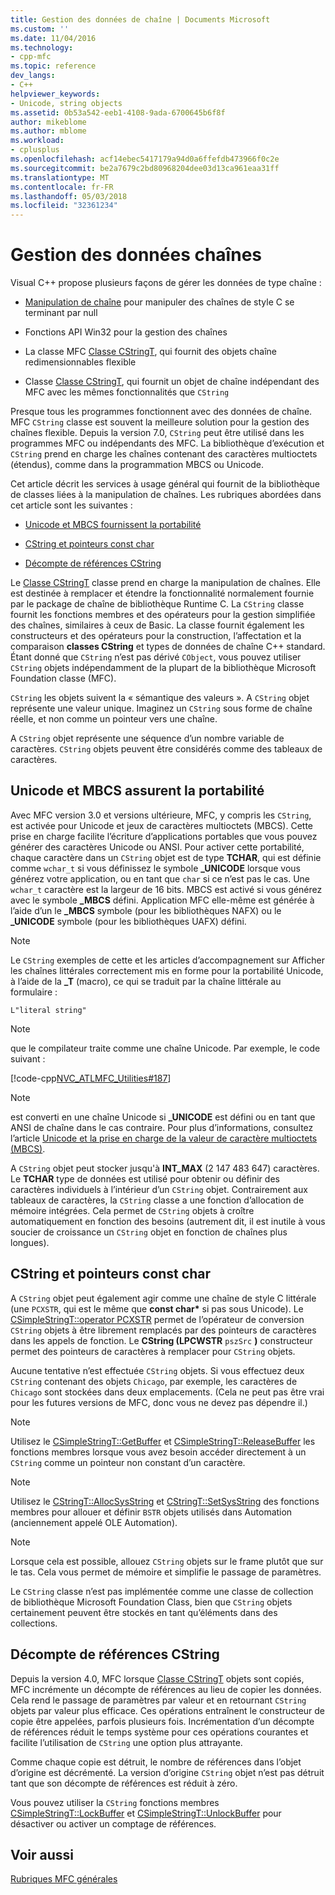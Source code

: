 ```yaml
---
title: Gestion des données de chaîne | Documents Microsoft
ms.custom: ''
ms.date: 11/04/2016
ms.technology:
- cpp-mfc
ms.topic: reference
dev_langs:
- C++
helpviewer_keywords:
- Unicode, string objects
ms.assetid: 0b53a542-eeb1-4108-9ada-6700645b6f8f
author: mikeblome
ms.author: mblome
ms.workload:
- cplusplus
ms.openlocfilehash: acf14ebec5417179a94d0a6ffefdb473966f0c2e
ms.sourcegitcommit: be2a7679c2bd80968204dee03d13ca961eaa31ff
ms.translationtype: MT
ms.contentlocale: fr-FR
ms.lasthandoff: 05/03/2018
ms.locfileid: "32361234"
---
```

# <a name="string-data-management"></a>Gestion des données chaînes
Visual C++ propose plusieurs façons de gérer les données de type chaîne :  
  
-   [Manipulation de chaîne](../c-runtime-library/string-manipulation-crt.md) pour manipuler des chaînes de style C se terminant par null  
  
-   Fonctions API Win32 pour la gestion des chaînes  
  
-   La classe MFC [Classe CStringT](../atl-mfc-shared/reference/cstringt-class.md), qui fournit des objets chaîne redimensionnables flexible  
  
-   Classe [Classe CStringT](../atl-mfc-shared/reference/cstringt-class.md), qui fournit un objet de chaîne indépendant des MFC avec les mêmes fonctionnalités que `CString`  
  
 Presque tous les programmes fonctionnent avec des données de chaîne. MFC `CString` classe est souvent la meilleure solution pour la gestion des chaînes flexible. Depuis la version 7.0, `CString` peut être utilisé dans les programmes MFC ou indépendants des MFC. La bibliothèque d’exécution et `CString` prend en charge les chaînes contenant des caractères multioctets (étendus), comme dans la programmation MBCS ou Unicode.  
  
 Cet article décrit les services à usage général qui fournit de la bibliothèque de classes liées à la manipulation de chaînes. Les rubriques abordées dans cet article sont les suivantes :  
  
-   [Unicode et MBCS fournissent la portabilité](#_core_unicode_and_mbcs_provide_portability)  
  
-   [CString et pointeurs const char](#_core_cstrings_and_const_char_pointers)  
  
-   [Décompte de références CString](#_core_cstring_reference_counting)  
  
 Le [Classe CStringT](../atl-mfc-shared/reference/cstringt-class.md) classe prend en charge la manipulation de chaînes. Elle est destinée à remplacer et étendre la fonctionnalité normalement fournie par le package de chaîne de bibliothèque Runtime C. La `CString` classe fournit les fonctions membres et des opérateurs pour la gestion simplifiée des chaînes, similaires à ceux de Basic. La classe fournit également les constructeurs et des opérateurs pour la construction, l’affectation et la comparaison **classes CString** et types de données de chaîne C++ standard. Étant donné que `CString` n’est pas dérivé `CObject`, vous pouvez utiliser `CString` objets indépendamment de la plupart de la bibliothèque Microsoft Foundation classe (MFC).  
  
 `CString` les objets suivent la « sémantique des valeurs ». A `CString` objet représente une valeur unique. Imaginez un `CString` sous forme de chaîne réelle, et non comme un pointeur vers une chaîne.  
  
 A `CString` objet représente une séquence d’un nombre variable de caractères. `CString` objets peuvent être considérés comme des tableaux de caractères.  
  
##  <a name="_core_unicode_and_mbcs_provide_portability"></a> Unicode et MBCS assurent la portabilité  
 Avec MFC version 3.0 et versions ultérieure, MFC, y compris les `CString`, est activée pour Unicode et jeux de caractères multioctets (MBCS). Cette prise en charge facilite l’écriture d’applications portables que vous pouvez générer des caractères Unicode ou ANSI. Pour activer cette portabilité, chaque caractère dans un `CString` objet est de type **TCHAR**, qui est définie comme `wchar_t` si vous définissez le symbole **_UNICODE** lorsque vous générez votre application, ou en tant que `char` si ce n’est pas le cas. Une `wchar_t` caractère est la largeur de 16 bits. MBCS est activé si vous générez avec le symbole **_MBCS** défini. Application MFC elle-même est générée à l’aide d’un le **_MBCS** symbole (pour les bibliothèques NAFX) ou le **_UNICODE** symbole (pour les bibliothèques UAFX) défini.  
  
> [!NOTE]
>  Le `CString` exemples de cette et les articles d’accompagnement sur Afficher les chaînes littérales correctement mis en forme pour la portabilité Unicode, à l’aide de la **_T** (macro), ce qui se traduit par la chaîne littérale au formulaire :  
  
 `L"literal string"`  
  
> [!NOTE]
>  que le compilateur traite comme une chaîne Unicode. Par exemple, le code suivant :  
  
 [!code-cpp[NVC_ATLMFC_Utilities#187](../atl-mfc-shared/codesnippet/cpp/string-data-management_1.cpp)]  
  
> [!NOTE]
>  est converti en une chaîne Unicode si **_UNICODE** est défini ou en tant que ANSI de chaîne dans le cas contraire. Pour plus d’informations, consultez l’article [Unicode et la prise en charge de la valeur de caractère multioctets (MBCS)](../atl-mfc-shared/unicode-and-multibyte-character-set-mbcs-support.md).  
  
 A `CString` objet peut stocker jusqu'à **INT_MAX** (2 147 483 647) caractères. Le **TCHAR** type de données est utilisé pour obtenir ou définir des caractères individuels à l’intérieur d’un `CString` objet. Contrairement aux tableaux de caractères, la `CString` classe a une fonction d’allocation de mémoire intégrées. Cela permet de `CString` objets à croître automatiquement en fonction des besoins (autrement dit, il est inutile à vous soucier de croissance un `CString` objet en fonction de chaînes plus longues).  
  
##  <a name="_core_cstrings_and_const_char_pointers"></a> CString et pointeurs const char  
 A `CString` objet peut également agir comme une chaîne de style C littérale (une `PCXSTR`, qui est le même que **const char\***  si pas sous Unicode). Le [CSimpleStringT::operator PCXSTR](../atl-mfc-shared/reference/csimplestringt-class.md#operator_pcxstr) permet de l’opérateur de conversion `CString` objets à être librement remplacés par des pointeurs de caractères dans les appels de fonction. Le **CString (LPCWSTR** `pszSrc` **)** constructeur permet des pointeurs de caractères à remplacer pour `CString` objets.  
  
 Aucune tentative n’est effectuée `CString` objets. Si vous effectuez deux `CString` contenant des objets `Chicago`, par exemple, les caractères de `Chicago` sont stockées dans deux emplacements. (Cela ne peut pas être vrai pour les futures versions de MFC, donc vous ne devez pas dépendre il.)  
  
> [!NOTE]
>  Utilisez le [CSimpleStringT::GetBuffer](../atl-mfc-shared/reference/csimplestringt-class.md#getbuffer) et [CSimpleStringT::ReleaseBuffer](../atl-mfc-shared/reference/csimplestringt-class.md#releasebuffer) les fonctions membres lorsque vous avez besoin accéder directement à un `CString` comme un pointeur non constant d’un caractère.  
  
> [!NOTE]
>  Utilisez le [CStringT::AllocSysString](../atl-mfc-shared/reference/cstringt-class.md#allocsysstring) et [CStringT::SetSysString](../atl-mfc-shared/reference/cstringt-class.md#setsysstring) des fonctions membres pour allouer et définir `BSTR` objets utilisés dans Automation (anciennement appelé OLE Automation).  
  
> [!NOTE]
>  Lorsque cela est possible, allouez `CString` objets sur le frame plutôt que sur le tas. Cela vous permet de mémoire et simplifie le passage de paramètres.  
  
 Le `CString` classe n’est pas implémentée comme une classe de collection de bibliothèque Microsoft Foundation Class, bien que `CString` objets certainement peuvent être stockés en tant qu’éléments dans des collections.  
  
##  <a name="_core_cstring_reference_counting"></a> Décompte de références CString  
 Depuis la version 4.0, MFC lorsque [Classe CStringT](../atl-mfc-shared/reference/cstringt-class.md) objets sont copiés, MFC incrémente un décompte de références au lieu de copier les données. Cela rend le passage de paramètres par valeur et en retournant `CString` objets par valeur plus efficace. Ces opérations entraînent le constructeur de copie être appelées, parfois plusieurs fois. Incrémentation d’un décompte de références réduit le temps système pour ces opérations courantes et facilite l’utilisation de `CString` une option plus attrayante.  
  
 Comme chaque copie est détruit, le nombre de références dans l’objet d’origine est décrémenté. La version d’origine `CString` objet n’est pas détruit tant que son décompte de références est réduit à zéro.  
  
 Vous pouvez utiliser la `CString` fonctions membres [CSimpleStringT::LockBuffer](../atl-mfc-shared/reference/csimplestringt-class.md#lockbuffer) et [CSimpleStringT::UnlockBuffer](../atl-mfc-shared/reference/csimplestringt-class.md#unlockbuffer) pour désactiver ou activer un comptage de références.  
  
## <a name="see-also"></a>Voir aussi  
 [Rubriques MFC générales](../mfc/general-mfc-topics.md)

